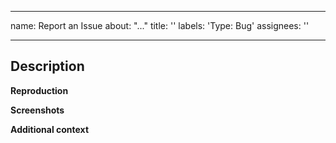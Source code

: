 <!--

-->

---
name: Report an Issue
about: "..."
title: ''
labels: 'Type: Bug'
assignees: ''

---

## Description
<!-- Explain your issue in detail. Issues without proper explanation are liable to be closed by maintainers. -->

**Reproduction**
<!-- Include the steps to reproduce if applicable. -->

**Screenshots**
<!-- If applicable, add screenshots to help explain your problem. -->

**Additional context**
<!-- Add any other context about the problem here. Anything you think is related to the issue. -->
